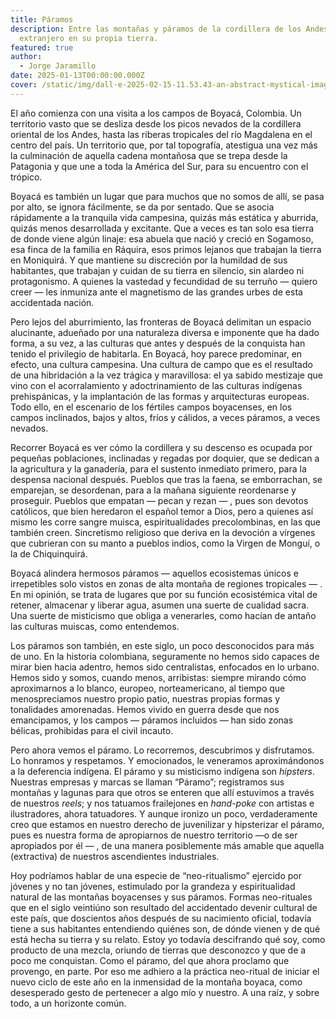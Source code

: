 ```yaml
---
title: Páramos
description: Entre las montañas y páramos de la cordillera de los Andes, uno es
  extranjero en su propia tierra.
featured: true
author:
  - Jorge Jaramillo
date: 2025-01-13T00:00:00.000Z
cover: /static/img/dall·e-2025-02-15-11.53.43-an-abstract-mystical-image-representing-a-colombian-man-exploring-the-páramos-a-vast-and-complex-highland-landscape.-the-scene-is-filled-with-mist-.webp
---
```

El año comienza con una visita a los campos de Boyacá, Colombia. Un territorio vasto que se desliza desde los picos nevados de la cordillera oriental de los Andes, hasta las riberas tropicales del río Magdalena en el centro del país. Un territorio que, por tal topografía, atestigua una vez más la culminación de aquella cadena montañosa que se trepa desde la Patagonia y que une a toda la América del Sur, para su encuentro con el trópico.

Boyacá es también un lugar que para muchos que no somos de allí, se pasa por alto, se ignora fácilmente, se da por sentado. Que se asocia rápidamente a la tranquila vida campesina, quizás más estática y aburrida, quizás menos desarrollada y excitante. Que a veces es tan solo esa tierra de donde viene algún linaje: esa abuela que nació y creció en Sogamoso, esa finca de la familia en Ráquira, esos primos lejanos que trabajan la tierra en Moniquirá. Y que mantiene su discreción por la humildad de sus habitantes, que trabajan y cuidan de su tierra en silencio, sin alardeo ni protagonismo. A quienes la vastedad y fecundidad de su terruño — quiero creer — les inmuniza ante el magnetismo de las grandes urbes de esta accidentada nación.

Pero lejos del aburrimiento, las fronteras de Boyacá delimitan un espacio alucinante, adueñado por una naturaleza diversa e imponente que ha dado forma, a su vez, a las culturas que antes y después de la conquista han tenido el privilegio de habitarla. En Boyacá, hoy parece predominar, en efecto, una cultura campesina. Una cultura de campo que es el resultado de una hibridación a la vez trágica y maravillosa: el ya sabido mestizaje que vino con el acorralamiento y adoctrinamiento de las culturas indígenas prehispánicas, y la implantación de las formas y arquitecturas europeas. Todo ello, en el escenario de los fértiles campos boyacenses, en los campos inclinados, bajos y altos, fríos y cálidos, a veces páramos, a veces nevados.

Recorrer Boyacá es ver cómo la cordillera y su descenso es ocupada por pequeñas poblaciones, inclinadas y regadas por doquier, que se dedican a la agricultura y la ganadería, para el sustento inmediato primero, para la despensa nacional después. Pueblos que tras la faena, se emborrachan, se emparejan, se desordenan, para a la mañana siguiente reordenarse y proseguir. Pueblos que empatan — pecan y rezan — , pues son devotos católicos, que bien heredaron el español temor a Dios, pero a quienes así mismo les corre sangre muisca, espiritualidades precolombinas, en las que también creen. Sincretismo religioso que deriva en la devoción a vírgenes que cubrieran con su manto a pueblos indios, como la Virgen de Monguí, o la de Chiquinquirá.

Boyacá alindera hermosos páramos — aquellos ecosistemas únicos e irrepetibles solo vistos en zonas de alta montaña de regiones tropicales — . En mi opinión, se trata de lugares que por su función ecosistémica vital de retener, almacenar y liberar agua, asumen una suerte de cualidad sacra. Una suerte de misticismo que obliga a venerarles, como hacían de antaño las culturas muiscas, como entendemos.

Los páramos son también, en este siglo, un poco desconocidos para más de uno. En la historia colombiana, seguramente no hemos sido capaces de mirar bien hacia adentro, hemos sido centralistas, enfocados en lo urbano. Hemos sido y somos, cuando menos, arribistas: siempre mirando cómo aproximarnos a lo blanco, europeo, norteamericano, al tiempo que menospreciamos nuestro propio patio, nuestras propias formas y tonalidades amorenadas. Hemos vivido en guerra desde que nos emancipamos, y los campos — páramos incluidos — han sido zonas bélicas, prohibidas para el civil incauto.

Pero ahora vemos el páramo. Lo recorremos, descubrimos y disfrutamos. Lo honramos y respetamos. Y emocionados, le veneramos aproximándonos a la deferencia indígena. El páramo y su misticismo indígena son *hipsters*. Nuestras empresas y marcas se llaman “Páramo”; registramos sus montañas y lagunas para que otros se enteren que allí estuvimos a través de nuestros *reels*; y nos tatuamos frailejones en *hand-poke* con artistas e ilustradores, ahora tatuadores. Y aunque ironizo un poco, verdaderamente creo que estamos en nuestro derecho de juvenilizar y hipsterizar el páramo, pues es nuestra forma de apropiarnos de nuestro territorio —o de ser apropiados por él — , de una manera posiblemente más amable que aquella (extractiva) de nuestros ascendientes industriales.

Hoy podríamos hablar de una especie de “neo-ritualismo” ejercido por jóvenes y no tan jóvenes, estimulado por la grandeza y espiritualidad natural de las montañas boyacenses y sus páramos. Formas neo-rituales que en el siglo veintiúno son resultado del accidentado devenir cultural de este país, que doscientos años después de su nacimiento oficial, todavía tiene a sus habitantes entendiendo quiénes son, de dónde vienen y de qué está hecha su tierra y su relato. Estoy yo todavía descifrando qué soy, como producto de una mezcla, oriundo de tierras que desconozco y que de a poco me conquistan. Como el páramo, del que ahora proclamo que provengo, en parte. Por eso me adhiero a la práctica neo-ritual de iniciar el nuevo ciclo de este año en la inmensidad de la montaña boyaca, como desesperado gesto de pertenecer a algo mío y nuestro. A una raíz, y sobre todo, a un horizonte común.
